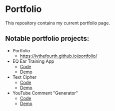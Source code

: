 # Portfolio

This repository contains my current portfolio page. 

## Notable portfolio projects:
* Portfolio
  * https://ivthefourth.github.io/portfolio/
* EQ Ear Training App
  * [Code](https://github.com/ivthefourth/ear-training-app)
  * [Demo](https://ivthefourth.github.io/ear-training-app/)
* Text Cipher
  * [Code](https://github.com/ivthefourth/cipher)
  * [Demo](https://ivthefourth.github.io/cipher/)
* YouTube Comment "Generator"
  * [Code](https://github.com/ivthefourth/fcc/tree/master/front-end/quote-machine)
  * [Demo](https://ivthefourth.github.io/fcc/front-end/quote-machine/)